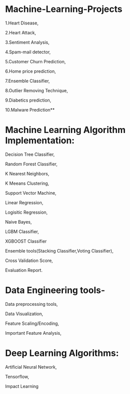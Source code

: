 # Machine-Learning-Projects
1.Heart Disease,

2.Heart Attack,

3.Sentiment Analysis,

4.Spam-mail detector,

5.Customer Churn Prediction,

6.Home price prediction,

7.Ensemble Classifier,

8.Outlier Removing Technique,

9.Diabetics prediction,

10.Malware Prediction**

# Machine Learning Algorithm Implementation:

  Decision Tree Classifier,
  
  Random Forest Classifier,
  
  K Nearest Neighbors,
  
  K Meeans Clustering,
  
  Support Vector Machine,
  
  Linear Regression,
  
  Logisitic Regression,
  
  Naive Bayes,
  
  LGBM Classifier,
  
  XGBOOST Classifier
  
  Ensemble tools(Stacking Classifier,Voting Classifier),
  
  Cross Validation Score,
  
  Evaluation Report.
  
# Data Engineering tools-

Data preprocessing tools,

Data Visualization,

Feature Scaling/Encoding,

Important Feature Analysis,


# Deep Learning Algorithms:

Artificial Neural Network,

Tensorflow,

Impact Learning
